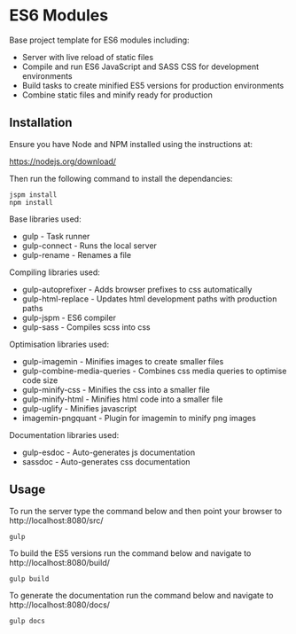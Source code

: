 # ES6 Modules

Base project template for ES6 modules including:

* Server with live reload of static files
* Compile and run ES6 JavaScript and SASS CSS for development environments
* Build tasks to create minified ES5 versions for production environments
* Combine static files and minify ready for production

## Installation

Ensure you have Node and NPM installed using the instructions at:

https://nodejs.org/download/

Then run the following command to install the dependancies:

    jspm install
    npm install
    
Base libraries used:

* gulp - Task runner
* gulp-connect - Runs the local server
* gulp-rename - Renames a file

Compiling libraries used:

* gulp-autoprefixer - Adds browser prefixes to css automatically
* gulp-html-replace - Updates html development paths with production paths
* gulp-jspm - ES6 compiler
* gulp-sass - Compiles scss into css

Optimisation libraries used:

* gulp-imagemin - Minifies images to create smaller files
* gulp-combine-media-queries - Combines css media queries to optimise code size
* gulp-minify-css - Minifies the css into a smaller file
* gulp-minify-html - Minifies html code into a smaller file
* gulp-uglify - Minifies javascript
* imagemin-pngquant - Plugin for imagemin to minify png images

Documentation libraries used:

* gulp-esdoc - Auto-generates js documentation
* sassdoc - Auto-generates css documentation

## Usage

To run the server type the command below and then point your browser to http://localhost:8080/src/

    gulp
    
To build the ES5 versions run the command below and navigate to http://localhost:8080/build/

    gulp build

To generate the documentation run the command below and navigate to http://localhost:8080/docs/

    gulp docs